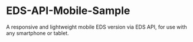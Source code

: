 # EDS-API-Mobile-Sample
A responsive and lightweight mobile EDS version via EDS API, for use with any smartphone or tablet.
